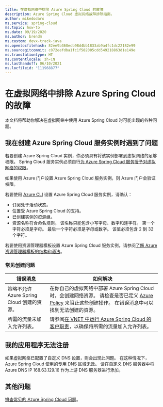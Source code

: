 ```yaml
---
title: 在虚拟网络中排除 Azure Spring Cloud 的故障
description: Azure Spring Cloud 虚拟网络故障排除指南。
author: mikedodaro
ms.service: spring-cloud
ms.topic: how-to
ms.date: 09/19/2020
ms.author: brendm
ms.custom: devx-track-java
ms.openlocfilehash: 82ee9b368ecb98d4bb1833ab9a4fc1dc22182e99
ms.sourcegitcommit: c072eefdba1fc1f582005cdd549218863d1e149e
ms.translationtype: HT
ms.contentlocale: zh-CN
ms.lasthandoff: 06/10/2021
ms.locfileid: "111968877"
---
```

# <a name="troubleshooting-azure-spring-cloud-in-virtual-networks"></a>在虚拟网络中排除 Azure Spring Cloud 的故障

本文档将帮助你解决在虚拟网络中使用 Azure Spring Cloud 时可能出现的各种问题。

## <a name="i-encountered-a-problem-with-creating-an-azure-spring-cloud-service-instance"></a>我在创建 Azure Spring Cloud 服务实例时遇到了问题

若要创建 Azure Spring Cloud 实例，你必须具有将该实例部署到虚拟网络的足够权限。  Spring Cloud 服务实例必须自行[为 Azure Spring Cloud 服务授予对虚拟网络的权限](./how-to-deploy-in-azure-virtual-network.md#grant-service-permission-to-the-virtual-network)。

如果使用 Azure 门户设置 Azure Spring Cloud 服务实例，则 Azure 门户会验证权限。

若要使用 [Azure CLI](/cli/azure/get-started-with-azure-cli) 设置 Azure Spring Cloud 服务实例，请确认：

- 订阅处于活动状态。
- 位置受 Azure Spring Cloud 的支持。
- 已创建实例的资源组。
- 资源名称符合命名规则。 该名称只能包含小写字母、数字和连字符。 第一个字符必须是字母。 最后一个字符必须是字母或数字。 该值必须包含 2 到 32 个字符。

若要使用资源管理器模板设置 Azure Spring Cloud 服务实例，请参阅[了解 Azure 资源管理器模板的结构和语法](../azure-resource-manager/templates/syntax.md)。

### <a name="common-creation-issues"></a>常见创建问题

| 错误消息 | 如何解决 |
|------|------|
| 策略不允许 Azure Spring Cloud 创建的资源。 | 在你自己的虚拟网络中部署 Azure Spring Cloud 时，会创建网络资源。 请检查是否已定义 [Azure Policy](../governance/policy/overview.md) 来阻止这些创建操作。 在错误消息中可以找到无法创建的资源。 |
| 所需的流量未加入允许列表。 | 请参阅[在 VNET 中运行 Azure Spring Cloud 的客户职责](./vnet-customer-responsibilities.md)，以确保将所需的流量加入允许列表。 |

## <a name="my-application-cant-be-registered"></a>我的应用程序无法注册

如果虚拟网络已配置了自定义 DNS 设置，则会出现此问题。 在这种情况下，Azure Spring Cloud 使用的专用 DNS 区域无效。 请在自定义 DNS 服务器中将 Azure DNS IP 168.63.129.16 作为上游 DNS 服务器进行添加。

## <a name="other-issues"></a>其他问题

[排查常见的 Azure Spring Cloud 问题](./troubleshoot.md)。
